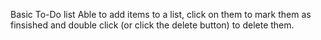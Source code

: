 Basic To-Do list
Able to add items to a list, click on them to mark them as finsished and double click (or click the delete button) to delete them.
